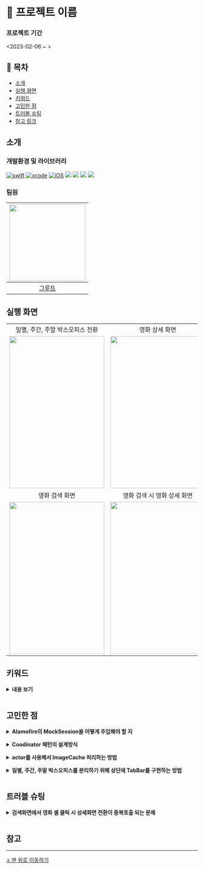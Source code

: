 # 📒 프로젝트 이름

### 프로젝트 기간
<2023-02-06 ~ >

## 📖 목차
- [소개](#-소개)
- [실행 화면](#-실행-화면)
- [키워드](#키워드)
- [고민한 점](#-고민한-점)
- [트러블 슈팅](#-트러블-슈팅)
- [참고 링크](#-참고-링크)

## 소개
### 개발환경 및 라이브러리
[![swift](https://img.shields.io/badge/swift-5.0-orange)]()
[![xcode](https://img.shields.io/badge/Xcode-14.2-blue)]()
[![iOS](https://img.shields.io/badge/iOS-16.0-green)]()
<img src="https://img.shields.io/badge/SPM-orange?style=flat&logo=Swift&logoColor=ffffff"/>
<img src="https://img.shields.io/badge/RxSwift-red?style=flat"/>
<img src="https://img.shields.io/badge/SnapKit-blue?style=flat"/>
<img src="https://img.shields.io/badge/Alamofire-gray?style=flat"/>
### 팀원
|<img src = "https://i.imgur.com/0YI1hEB.jpg" width="200" height="200">|
|:--:|
|[그루트](https://github.com/Groot-94)|

## 실행 화면
||||
|:--:|:--:|:--:|
|일별, 주간, 주말 박스오피스 전환|영화 상세 화면|날짜 선택 화면|
|<img src = "https://i.imgur.com/W8CqXlr.gif" width="250" height="400">|<img src = "https://i.imgur.com/IrOWj7o.gif" width="250" height="400">|<img src = "https://i.imgur.com/MfvKuGd.gif" width="250" height="400">|
|영화 검색 화면|영화 검색 시 영화 상세 화면|
|<img src = "https://i.imgur.com/7iF6hrG.gif" width="250" height="400">|<img src = "https://i.imgur.com/tsx3kNJ.gif" width="250" height="400">|

## 키워드
<details>
    
**<summary>내용 보기**
    
</summary>
    
- MVVM
- RxSwift를 이용한 ViewModel과 View의 바인딩
- Alamofire Mocking Test
- Testable ViewModel
- ImageCaching with Concurrency
- Custom TabBar
- Coodinator Pattern
    
</details> 

## 고민한 점
<details>
    
**<summary>Alamofire의 MockSession을 어떻게 주입해야 할 지**
    
</summary>
    
- 관련 포스트로 대체 -> [Alamofire의 Mock Test해보기](https://velog.io/@iamgroot1231/Alamofire%EC%9D%98-Mock-Test%ED%95%B4%EB%B3%B4%EA%B8%B0)
    
</details> 

<details>
    
**<summary>Coodinator 패턴의 설계방식**
    
</summary>
    
- Coodinator 패턴을 사용 시 반복되는 화면이나 여러가지 세부적인 내용에 대한 화면이동이 유연하다는 점을 학습했고, 적용해보기 위해 사용했습니다. [the-coordinator](https://khanlou.com/2015/01/the-coordinator/)
- 뷰의 흐름을 구현하면서 어떤 Coodinator가 어떤 Parent와 Child를 가져야 할 지에 대한 고민을 들었습니다. 
    
    1. List Coodinator를 중심으로 화면이동이 필요한 Info Coodinator, Calender Coodinator, Search Coodinator를 Child로 구현했습니다.
    2. Search Coodinator도 영화의 정보를 보여줘야 하기 때문에 Info Coodinator를 Child로 구현했습니다.
    3. 구현한 Coodinator 패턴이 적절한지에 대한 의문이 생겼고, 어떤 부분에서 장점이 되는지 아직 잘 모르겠습니다.

    <img src = "https://i.imgur.com/SkBLmP8.png" width="700" height="250">

</details> 

<details>

**<summary>actor를 사용해서 ImageCache 처리하는 방법**

</summary>
    
- 관련 포스트로 대체 -> [actor를 사용해서 ImageCaching 해보기](https://velog.io/@iamgroot1231/actor%EB%A5%BC-%EC%82%AC%EC%9A%A9%ED%95%B4%EC%84%9C-ImageCaching-%ED%95%B4%EB%B3%B4%EA%B8%B0)
    
</details>

<details>

**<summary>일별, 주간, 주말 박스오피스를 분리하기 위해 상단에 TabBar를 구현하는 방법**

</summary>
    
- UIKit에 존재하는 기본 TabBar는 하단에만 구현이 가능하지만, 당근마켓과 같은 앱에서 상단에 TabBar가 존재함을 보고 커스텀해서 만들어보고 싶었습니다.
  
    - [블로그](https://baked-corn.tistory.com/111)를 참고해서 컬렉션뷰 하단에 indicatorView를 구현해서 각각의 클릭 이벤트를 입력받을 시 indicatorView 위치를 적절하게 변경하는 방법으로 구현했습니다.
    - 위 블로그에선 컬렉션뷰 내부에 컬렉션 뷰를 넣는 부분이 있었는데 `일별, 주간, 주말을 각각의 셀로 나누는 방법이 아니라 하나의 뷰가 새로고침 되는 형태로 바꾸기 위한 방법을 고민`했습니다.
    - 셀 클릭 시 View의 Frame을 3분의 1로 나눈 부분으로 indicatorView를 옮겨주는 형태로 구현했습니다.
    ```swift
    extension BoxOfficeListViewController: CustomTapBarViewDelegate {
        func didTapCell(indexPath: IndexPath) {
            startLodingView(hideView: listView)

            if indexPath.row == 0 {
                viewModel.input.changeWeekGroup(standard: .daliy)
                tapBarView.indicatorViewLeadingConstraint.constant = 0
            } else if indexPath.row == 1 {
                viewModel.input.changeWeekGroup(standard: .week)
                tapBarView.indicatorViewLeadingConstraint.constant = tapBarView.frame.maxX * 1/3
            } else if indexPath.row == 2 {
                viewModel.input.changeWeekGroup(standard: .weekend)
                tapBarView.indicatorViewLeadingConstraint.constant = tapBarView.frame.maxX * 2/3
            }
        }
    }
    ```
    
</details>

## 트러블 슈팅
<details>

**<summary>검색화면에서 영화 셀 클릭 시 상세화면 전환이 중복호출 되는 문제**
    
</summary>
    
- 영화검색 화면에서 검색 한 영화의 셀을 여러번 클릭 시 상세화면으로 넘어가는 부분을 비동기 방식으로 설계했습니다.
- 동일한 셀을 여러번 클릭 시 뷰 이동 함수의 중복적인 호출로 인해 스택 형식으로 상세화면이 쌓이는 문제가 있었습니다.
   
    - 문제화면
    <img src = "https://i.imgur.com/CZX7TGs.gif" width="250" height="400">


- 해결을 위한 시도
    1. distinctUntilChanged() 메서드를 사용해서 중복을 제거하면 중복호출이 사라졌습니다. 하지만, 정상적으로 화면이동 후 다시 화면이동이 불가능 했습니다. 
    ```swift
    listView.rx.modelSelected(NaverMovieModel.self)
                .distinctUntilChanged()
                .subscribe(onNext: { [weak self] model in
                    self?.viewModel.input.didTapCell(model: model)
                })
                .disposed(by: disposeBag)
    ```
    
    2.  isSelectedCell 이라는 전역변수를 추가해서 확인하는 방법으로 해결했습니다. `이 부분은 추후에 조금 더 RxSwift를 활용한 방식으로 수정을 해보려고 합니다.`
    ```swift
    listView.rx.modelSelected(NaverMovieModel.self)
            .subscribe(onNext: { [weak self] model in
                guard let self = self,
                self.isSelectedCell == false else { return }
                
                self.viewModel.input.didTapCell(model: model)
                self.isSelectedCell = true
            }).disposed(by: disposeBag)
    ```
</details> 

## 참고
---

[🔝 맨 위로 이동하기](#-mongsil)
